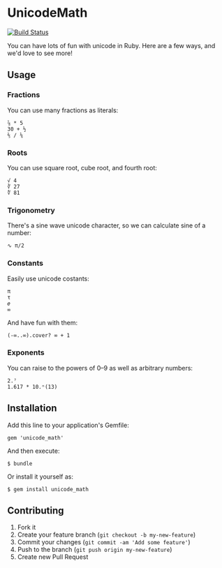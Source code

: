 # UnicodeMath

[![Build Status](https://secure.travis-ci.org/collectiveidea/unicode_math.png)](http://travis-ci.org/collectiveidea/unicode_math)

You can have lots of fun with unicode in Ruby. Here are a few ways, and we'd love to see more!

## Usage

### Fractions

You can use many fractions as literals:

    ⅞ * 5
    30 + ½
    ⅖ / ⅙

### Roots

You can use square root, cube root, and fourth root:

    √ 4
    ∛ 27
    ∜ 81
    
### Trigonometry

There's a sine wave unicode character, so we can calculate sine of a number:

    ∿ π/2

### Constants

Easily use unicode costants:

    π
    τ
    𝑒
    ∞

And have fun with them:

    (-∞..∞).cover? ∞ + 1

### Exponents

You can raise to the powers of 0–9 as well as arbitrary numbers:

    2.⁷
    1.617 * 10.ⁿ(13)

## Installation

Add this line to your application's Gemfile:

    gem 'unicode_math'

And then execute:

    $ bundle

Or install it yourself as:

    $ gem install unicode_math

## Contributing

1. Fork it
2. Create your feature branch (`git checkout -b my-new-feature`)
3. Commit your changes (`git commit -am 'Add some feature'`)
4. Push to the branch (`git push origin my-new-feature`)
5. Create new Pull Request
